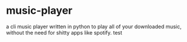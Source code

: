 # music-player
a cli music player written in python to play all of your downloaded music, without the need for shitty apps like spotify.
test
